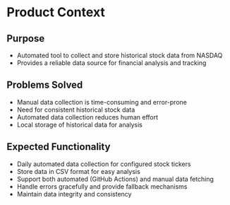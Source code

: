# Product Context

## Purpose
- Automated tool to collect and store historical stock data from NASDAQ
- Provides a reliable data source for financial analysis and tracking

## Problems Solved
- Manual data collection is time-consuming and error-prone
- Need for consistent historical stock data
- Automated data collection reduces human effort
- Local storage of historical data for analysis

## Expected Functionality
- Daily automated data collection for configured stock tickers
- Store data in CSV format for easy analysis
- Support both automated (GitHub Actions) and manual data fetching
- Handle errors gracefully and provide fallback mechanisms
- Maintain data integrity and consistency
